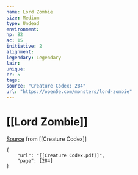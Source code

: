 ```yaml
---
name: Lord Zombie
size: Medium
type: Undead
environment: 
hp: 82
ac: 15
initiative: 2
alignment: 
legendary: Legendary
lair: 
unique: 
cr: 5
tags: 
source: "Creature Codex: 284"
url: "https://open5e.com/monsters/lord-zombie"
---
```

# [[Lord Zombie]]

[Source](zotero://open-pdf/library/items/NTNKJRHG?page=284) from [[Creature Codex]]

```pdf
{
	"url": "[[Creature Codex.pdf]]",
	"page": [284]
}
```


